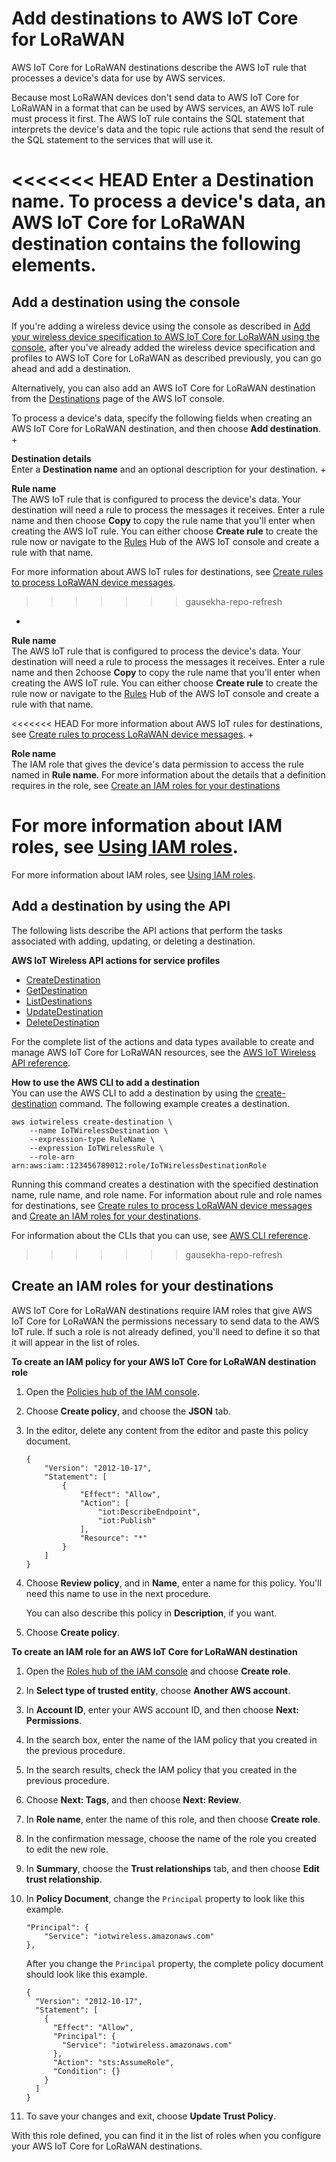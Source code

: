# Add destinations to AWS IoT Core for LoRaWAN<a name="connect-iot-lorawan-create-destinations"></a>

AWS IoT Core for LoRaWAN destinations describe the AWS IoT rule that processes a device's data for use by AWS services\.

Because most LoRaWAN devices don't send data to AWS IoT Core for LoRaWAN in a format that can be used by AWS services, an AWS IoT rule must process it first\. The AWS IoT rule contains the SQL statement that interprets the device's data and the topic rule actions that send the result of the SQL statement to the services that will use it\.

<<<<<<< HEAD
Enter a **Destination name**\. To process a device's data, an AWS IoT Core for LoRaWAN destination contains the following elements\.
=======
## Add a destination using the console<a name="connect-iot-lorawan-create-destination-console"></a>

If you're adding a wireless device using the console as described in [Add your wireless device specification to AWS IoT Core for LoRaWAN using the console](connect-iot-lorawan-end-devices-add.md#connect-iot-lorawan-end-device-spec-console), after you've already added the wireless device specification and profiles to AWS IoT Core for LoRaWAN as described previously, you can go ahead and add a destination\.

Alternatively, you can also add an AWS IoT Core for LoRaWAN destination from the [ Destinations](https://console.aws.amazon.com/iot/home#/wireless/destinations) page of the AWS IoT console\.

To process a device's data, specify the following fields when creating an AWS IoT Core for LoRaWAN destination, and then choose **Add destination**\.
+ 

**Destination details**  
Enter a **Destination name** and an optional description for your destination\.
+ 

**Rule name**  
The AWS IoT rule that is configured to process the device's data\. Your destination will need a rule to process the messages it receives\. Enter a rule name and then choose **Copy** to copy the rule name that you'll enter when creating the AWS IoT rule\. You can either choose **Create rule** to create the rule now or navigate to the [ Rules](https://console.aws.amazon.com/iot/home#/create/rule) Hub of the AWS IoT console and create a rule with that name\.

  For more information about AWS IoT rules for destinations, see [Create rules to process LoRaWAN device messages](connect-iot-lorawan-destination-rules.md)\.
>>>>>>> gausekha-repo-refresh
+ 

**Rule name**  
The AWS IoT rule that is configured to process the device's data\. Your destination will need a rule to process the messages it receives\. Enter a rule name and then 2choose **Copy** to copy the rule name that you'll enter when creating the AWS IoT rule\. You can either choose **Create rule** to create the rule now or navigate to the [ Rules](https://console.aws.amazon.com/iot/home#/create/rule) Hub of the AWS IoT console and create a rule with that name\.

<<<<<<< HEAD
  For more information about AWS IoT rules for destinations, see [Create rules to process LoRaWAN device messages](connect-iot-lorawan-destination-rules.md)\.
+ 

**Role name**  
The IAM role that gives the device's data permission to access the rule named in **Rule name**\. For more information about the details that a definition requires in the role, see [Create an IAM roles for your destinations](#connect-iot-lorawan-create-destinations-roles)

  For more information about IAM roles, see [Using IAM roles](https://docs.aws.amazon.com/IAM/latest/UserGuide/id_roles_use.html)\.
=======
  For more information about IAM roles, see [Using IAM roles](https://docs.aws.amazon.com/IAM/latest/UserGuide/id_roles_use.html)\.

## Add a destination by using the API<a name="connect-iot-lorawan-create-destination-api"></a>

The following lists describe the API actions that perform the tasks associated with adding, updating, or deleting a destination\.

**AWS IoT Wireless API actions for service profiles**
+ [CreateDestination](https://docs.aws.amazon.com/iot-wireless/2020-11-22/apireference/API_CreateDestination.html)
+ [GetDestination](https://docs.aws.amazon.com/iot-wireless/2020-11-22/apireference/API_GetDestination.html)
+ [ListDestinations](https://docs.aws.amazon.com/iot-wireless/2020-11-22/apireference/API_ListDestinations.html)
+ [ UpdateDestination](https://docs.aws.amazon.com/iot-wireless/2020-11-22/apireference/API_UpdateDestination.html)
+ [DeleteDestination](https://docs.aws.amazon.com/iot-wireless/2020-11-22/apireference/API_DeleteDestination.html)

For the complete list of the actions and data types available to create and manage AWS IoT Core for LoRaWAN resources, see the [AWS IoT Wireless API reference](https://docs.aws.amazon.com/iot-wireless/2020-11-22/apireference/welcome.html)\.

**How to use the AWS CLI to add a destination**  
You can use the AWS CLI to add a destination by using the [create\-destination](cli/latest/reference/iotwireless/create-destination.html) command\. The following example creates a destination\.

```
aws iotwireless create-destination \
    --name IoTWirelessDestination \
    --expression-type RuleName \
    --expression IoTWirelessRule \
    --role-arn arn:aws:iam::123456789012:role/IoTWirelessDestinationRole
```

Running this command creates a destination with the specified destination name, rule name, and role name\. For information about rule and role names for destinations, see [Create rules to process LoRaWAN device messages](connect-iot-lorawan-destination-rules.md) and [Create an IAM roles for your destinations](#connect-iot-lorawan-create-destinations-roles)\.

For information about the CLIs that you can use, see [AWS CLI reference](https://docs.aws.amazon.com/cli/latest/reference/iotwireless/index.html)\. 
>>>>>>> gausekha-repo-refresh

## Create an IAM roles for your destinations<a name="connect-iot-lorawan-create-destinations-roles"></a>

AWS IoT Core for LoRaWAN destinations require IAM roles that give AWS IoT Core for LoRaWAN the permissions necessary to send data to the AWS IoT rule\. If such a role is not already defined, you'll need to define it so that it will appear in the list of roles\.

**To create an IAM policy for your AWS IoT Core for LoRaWAN destination role**

1. Open the [ Policies hub of the IAM console](https://console.aws.amazon.com/iam/home#/policies)\.

1. Choose **Create policy**, and choose the **JSON** tab\.

1. In the editor, delete any content from the editor and paste this policy document\.

   ```
   {
       "Version": "2012-10-17",
       "Statement": [
           {
               "Effect": "Allow",
               "Action": [
                   "iot:DescribeEndpoint",
                   "iot:Publish"
               ],
               "Resource": "*"
           }
       ]
   }
   ```

1. Choose **Review policy**, and in **Name**, enter a name for this policy\. You'll need this name to use in the next procedure\.

   You can also describe this policy in **Description**, if you want\.

1. Choose **Create policy**\.

**To create an IAM role for an AWS IoT Core for LoRaWAN destination**

1. Open the [ Roles hub of the IAM console](https://console.aws.amazon.com/iam/home#/roles) and choose **Create role**\.

1. In **Select type of trusted entity**, choose **Another AWS account**\.

1. In **Account ID**, enter your AWS account ID, and then choose **Next: Permissions**\.

1. In the search box, enter the name of the IAM policy that you created in the previous procedure\.

1. In the search results, check the IAM policy that you created in the previous procedure\.

1. Choose **Next: Tags**, and then choose **Next: Review**\.

1. In **Role name**, enter the name of this role, and then choose **Create role**\.

1. In the confirmation message, choose the name of the role you created to edit the new role\.

1. In **Summary**, choose the **Trust relationships** tab, and then choose **Edit trust relationship**\.

1. In **Policy Document**, change the `Principal` property to look like this example\.

   ```
   "Principal": { 
       "Service": "iotwireless.amazonaws.com" 
   },
   ```

   After you change the `Principal` property, the complete policy document should look like this example\.

   ```
   {
     "Version": "2012-10-17",
     "Statement": [
       {
         "Effect": "Allow",
         "Principal": {
           "Service": "iotwireless.amazonaws.com"
         },
         "Action": "sts:AssumeRole",
         "Condition": {}
       }
     ]
   }
   ```

1. To save your changes and exit, choose **Update Trust Policy**\.

With this role defined, you can find it in the list of roles when you configure your AWS IoT Core for LoRaWAN destinations\.